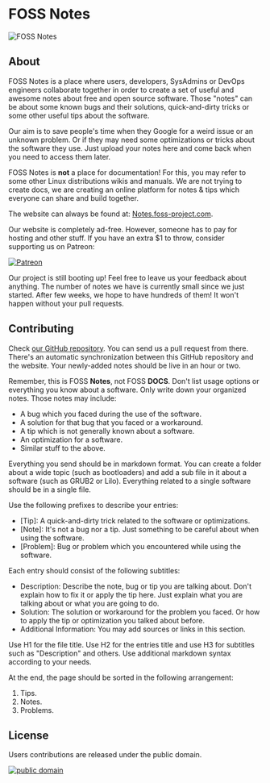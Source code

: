 # FOSS Notes

![FOSS Notes](https://i.imgur.com/D6gfbNP.png)

## About

FOSS Notes is a place where users, developers, SysAdmins or DevOps engineers collaborate together in order to create a set of useful and awesome notes about free and open source software. Those "notes" can be about some known bugs and their solutions, quick-and-dirty tricks or some other useful tips about the software.

Our aim is to save people's time when they Google for a weird issue or an unknown problem. Or if they may need some optimizations or tricks about the software they use. Just upload your notes here and come back when you need to access them later.

FOSS Notes is **not** a place for documentation! For this, you may refer to some other Linux distributions wikis and manuals. We are not trying to create docs, we are creating an online platform for notes & tips which everyone can share and build together.

The website can always be found at: [Notes.foss-project.com](https://Notes.foss-project.com).

Our website is completely ad-free. However, someone has to pay for hosting and other stuff. If you have an extra $1 to throw, consider supporting us on Patreon: 

[![Patreon](https://i.imgur.com/qPoaRnH.png)](https://www.patreon.com/fossproject)

Our project is still booting up! Feel free to leave us your feedback about anything. The number of notes we have is currently small since we just started. After few weeks, we hope to have hundreds of them! It won't happen without your pull requests.

## Contributing

Check [our GitHub repository](https://github.com/foss-project/fossnotes). You can send us a pull request from there. There's an automatic synchronization between this GitHub repository and the website. Your newly-added notes should be live in an hour or two.

Remember, this is FOSS **Notes**, not FOSS **DOCS**. Don't list usage options or everything you know about a software. Only write down your organized notes. Those notes may include:

* A bug which you faced during the use of the software.
* A solution for that bug that you faced or a workaround.
* A tip which is not generally known about a software.
* An optimization for a software.
* Similar stuff to the above.

Everything you send should be in markdown format. You can create a folder about a wide topic (such as bootloaders) and add a sub file in it about a software (such as GRUB2 or Lilo). Everything related to a single software should be in a single file.

Use the following prefixes to describe your entries:

* [Tip]: A quick-and-dirty trick related to the software or optimizations.
* [Note]: It's not a bug nor a tip. Just something to be careful about when using the software.
* [Problem]: Bug or problem which you encountered while using the software.

Each entry should consist of the following subtitles:

* Description: Describe the note, bug or tip you are talking about. Don't explain how to fix it or apply the tip here. Just explain what you are talking about or what you are going to do.
* Solution: The solution or workaround for the problem you faced. Or how to apply the tip or optimization you talked about before.
* Additional Information: You may add sources or links in this section.

Use H1 for the file title. Use H2 for the entries title and use H3 for subtitles such as "Description" and others. Use additional markdown syntax according to your needs.

At the end, the page should be sorted in the following arrangement: 

1. Tips.
2. Notes.
3. Problems.

## License

Users contributions are released under the public domain.

[![public domain](https://i.imgur.com/AEB5eGA.png)](http://fairuse.stanford.edu/overview/public-domain/welcome/)

